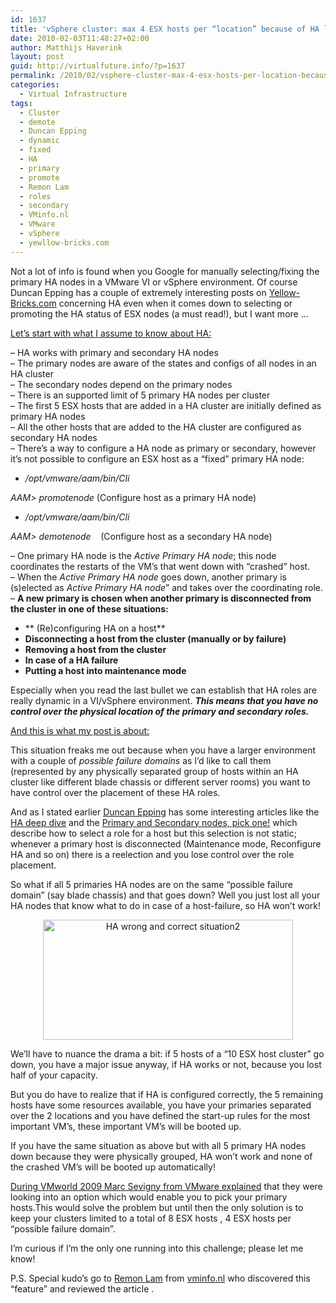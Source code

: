 ```yaml
---
id: 1637
title: 'vSphere cluster: max 4 ESX hosts per “location” because of HA limitations?'
date: 2010-02-03T11:48:27+02:00
author: Matthijs Haverink
layout: post
guid: http://virtualfuture.info/?p=1637
permalink: /2010/02/vsphere-cluster-max-4-esx-hosts-per-location-because-of-ha-limitations/
categories:
  - Virtual Infrastructure
tags:
  - Cluster
  - demote
  - Duncan Epping
  - dynamic
  - fixed
  - HA
  - primary
  - promote
  - Remon Lam
  - roles
  - secondary
  - VMinfo.nl
  - VMware
  - vSphere
  - yewllow-bricks.com
---
```

<p style="text-align: left;">
  Not a lot of info is found when you Google for manually selecting/fixing the primary HA nodes in a VMware VI or vSphere environment. Of course Duncan Epping has a couple of extremely interesting posts on <a href="http://www.yellow-bricks.com" target="_blank">Yellow-Bricks.com</a> concerning HA even when it comes down to selecting or promoting the HA status of ESX nodes (a must read!), but I want more &#8230;
</p>

<span style="text-decoration: underline;">Let’s start with what I assume to know about HA:</span>

&#8211; HA works with primary and secondary HA nodes  
&#8211; The primary nodes are aware of the states and configs of all nodes in an HA cluster  
&#8211; The secondary nodes depend on the primary nodes  
&#8211; There is an supported limit of 5 primary HA nodes per cluster  
&#8211; The first 5 ESX hosts that are added in a HA cluster are initially defined as primary HA nodes  
&#8211; All the other hosts that are added to the HA cluster are configured as secondary HA nodes  
&#8211; There’s a way to configure a HA node as primary or secondary, however it’s not possible to configure an ESX host as a “fixed” primary HA node:  
<!--more-->

  * _/opt/vmware/aam/bin/Cli_

_AAM> promotenode <EsxNodeName>_ (Configure host as a primary HA node)

  * _/opt/vmware/aam/bin/Cli_ 

_AAM> demotenode <EsxNodeName>_   (Configure host as a secondary HA node)

&#8211; One primary HA node is the _Active Primary HA node_; this node coordinates the restarts of the VM’s that went down with “crashed” host.  
&#8211; When the _Active Primary HA node_ goes down, another primary is (s)elected as _Active Primary HA node_” and takes over the coordinating role.  
&#8211; **A new primary is chosen when another primary is disconnected from the cluster in one of these situations:**

  * ** (Re)configuring HA on a host**
  * **Disconnecting a host from the cluster (manually or by failure)**
  * **Removing a host from the cluster**
  * **In case of a HA failure**
  * **Putting a host into maintenance mode**

Especially when you read the last bullet we can establish that HA roles are really dynamic in a VI/vSphere environment. **_This means that you have no control over the physical location of the primary and secondary roles._**

<span style="text-decoration: underline;">And this is what my post is about:</span>

This situation freaks me out because when you have a larger environment with a couple of _possible failure domains_ as I’d like to call them (represented by any physically separated group of hosts within an HA cluster like different blade chassis or different server rooms) you want to have control over the placement of these HA roles.

And as I stated earlier <a href="http://www.yellow-bricks.com" target="_blank">Duncan Epping</a> has some interesting articles like the <a href="http://www.yellow-bricks.com/vmware-high-availability-deepdiv/" target="_blank">HA deep dive</a> and the <a href="http://www.yellow-bricks.com/2009/08/07/primary-and-secondary-nodes-pick-one/" target="_blank">Primary and Secondary nodes, pick one!</a> which describe how to select a role for a host but this selection is not static; whenever a primary host is disconnected (Maintenance mode, Reconfigure HA and so on) there is a reelection and you lose control over the role placement.

So what if all 5 primaries HA nodes are on the same “possible failure domain” (say blade chassis) and that goes down? Well you just lost all your HA nodes that know what to do in case of a host-failure, so HA won’t work!

<p style="text-align: center;">
  <a class="wpGallery" href="https://svenhuisman.com/wp-content/uploads/2010/02/HA-wrong-and-correct-situation.png" target="_self"></a>
</p>

<p style="text-align: center;">
  <a href="https://svenhuisman.com/wp-content/uploads/2010/02/HA-wrong-and-correct-situation21.png" target="_blank"><img class="aligncenter size-large wp-image-1657" title="HA wrong and correct situation2" src="https://svenhuisman.com/wp-content/uploads/2010/02/HA-wrong-and-correct-situation2-1024x493.png" alt="HA wrong and correct situation2" width="400" height="192" /></a>
</p>

We’ll have to nuance the drama a bit: if 5 hosts of a “10 ESX host cluster” go down, you have a major issue anyway, if HA works or not, because you lost half of your capacity.

But you do have to realize that if HA is configured correctly, the 5 remaining hosts have some resources available, you have your primaries separated over the 2 locations and you have defined the start-up rules for the most important VM’s, these important VM’s will be booted up.

If you have the same situation as above but with all 5 primary HA nodes down because they were physically grouped, HA won’t work and none of the crashed VM’s will be booted up automatically!

<a href="http://www.yellow-bricks.com/2009/09/15/future-ha-developments-vmworld-bc3197/" target="_blank">During VMworld 2009 Marc Sevigny from VMware explained</a> that they were looking into an option which would enable you to pick your primary hosts.This would solve the problem but until then the only solution is to keep your clusters limited to a total of 8 ESX hosts , 4 ESX hosts per “possible failure domain”.

I’m curious if I’m the only one running into this challenge; please let me know!

P.S. Special kudo’s go to <a href="http://www.twitter.com/lammyVM" target="_blank">Remon Lam</a> from <a href="http://www.vminfo.nl" target="_blank">vminfo.nl</a> who discovered this &#8220;feature&#8221; and reviewed the article .